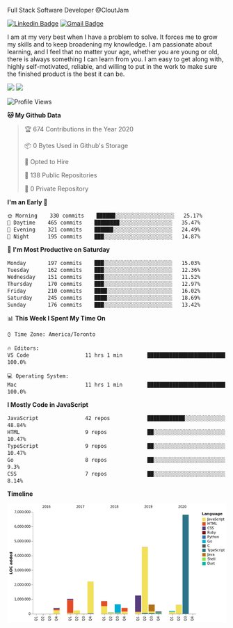 Full Stack Software Developer @CloutJam

[![Linkedin Badge](https://img.shields.io/badge/-Jesse%20Okeya-6633cc?style=flat-square&logo=Linkedin&logoColor=white&link=https://www.linkedin.com/in/jesse-okeya-45a38510a/)](https://www.linkedin.com/in/jesse-okeya-45a38510a/) 
[![Gmail Badge](https://img.shields.io/badge/-jesseokeya@gmail.com-6633cc?style=flat-square&logo=Gmail&logoColor=white&link=mailto:jesseokeya@gmail.com)](mailto:jesseokeya@gmail.com)

I am at my very best when I have a problem to solve. It forces me to grow my skills and to keep broadening my knowledge. I am passionate about learning, and I feel that no matter your age, whether you are young or old, there is always something I can learn from you. I am easy to get along with, highly self-motivated, reliable, and willing to put in the work to make sure the finished product is the best it can be.

![](https://github-readme-stats.vercel.app/api?username=jesseokeya&show_icons=true&theme=radical) ![](https://github-readme-stats.vercel.app/api/top-langs/?username=jesseokeya&layout=compact&theme=radical)

<!--START_SECTION:waka-->
![Profile Views](http://img.shields.io/badge/Profile%20Views-1-blue)

**🐱 My Github Data** 

> 🏆 674 Contributions in the Year 2020
 > 
> 📦 0 Bytes Used in Github's Storage 
 > 
> 💼 Opted to Hire
 > 
> 📜 138 Public Repositories
 > 
> 🔑 0 Private Repository 
 > 
**I'm an Early 🐤** 

```text
🌞 Morning    330 commits    ██████░░░░░░░░░░░░░░░░░░░   25.17% 
🌆 Daytime    465 commits    ████████░░░░░░░░░░░░░░░░░   35.47% 
🌃 Evening    321 commits    ██████░░░░░░░░░░░░░░░░░░░   24.49% 
🌙 Night      195 commits    ███░░░░░░░░░░░░░░░░░░░░░░   14.87%

```
📅 **I'm Most Productive on Saturday** 

```text
Monday       197 commits    ███░░░░░░░░░░░░░░░░░░░░░░   15.03% 
Tuesday      162 commits    ███░░░░░░░░░░░░░░░░░░░░░░   12.36% 
Wednesday    151 commits    ███░░░░░░░░░░░░░░░░░░░░░░   11.52% 
Thursday     170 commits    ███░░░░░░░░░░░░░░░░░░░░░░   12.97% 
Friday       210 commits    ████░░░░░░░░░░░░░░░░░░░░░   16.02% 
Saturday     245 commits    ████░░░░░░░░░░░░░░░░░░░░░   18.69% 
Sunday       176 commits    ███░░░░░░░░░░░░░░░░░░░░░░   13.42%

```


📊 **This Week I Spent My Time On** 

```text
⌚︎ Time Zone: America/Toronto

🔥 Editors: 
VS Code                  11 hrs 1 min        █████████████████████████   100.0%

💻 Operating System: 
Mac                      11 hrs 1 min        █████████████████████████   100.0%

```

**I Mostly Code in JavaScript** 

```text
JavaScript               42 repos            ████████████░░░░░░░░░░░░░   48.84% 
HTML                     9 repos             ██░░░░░░░░░░░░░░░░░░░░░░░   10.47% 
TypeScript               9 repos             ██░░░░░░░░░░░░░░░░░░░░░░░   10.47% 
Go                       8 repos             ██░░░░░░░░░░░░░░░░░░░░░░░   9.3% 
CSS                      7 repos             ██░░░░░░░░░░░░░░░░░░░░░░░   8.14%

```


**Timeline**

![Chart not found](https://github.com/jesseokeya/jesseokeya/blob/master/charts/bar_graph.png) 


<!--END_SECTION:waka-->
